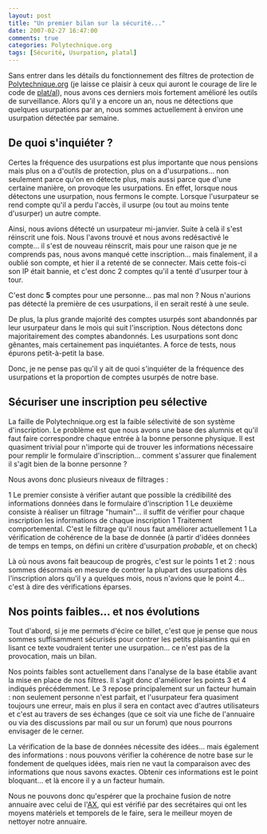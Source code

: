 ```yaml
---
layout: post
title: "Un premier bilan sur la sécurité..."
date: 2007-02-27 16:47:00
comments: true
categories: Polytechnique.org
tags: [Sécurité, Usurpation, platal]
---
```

Sans entrer dans les détails du fonctionnement des filtres de protection de [Polytechnique.org](https://www.polytechnique.org) (je laisse ce plaisir à ceux qui auront le courage de lire le code de [plat/al](http://opensource.polytechnique.org/platal/)), nous avons ces derniers mois fortement amélioré les outils de surveillance. Alors qu'il y a encore un an, nous ne détections que quelques usurpations par an, nous sommes actuellement à environ une usurpation détectée par semaine.

<!-- more -->

De quoi s'inquiéter ?
----------------------

Certes la fréquence des usurpations est plus importante que nous pensions mais plus on a d'outils de protection, plus on a d'usurpations... non seulement parce qu'on en détecte plus, mais aussi parce que d'une certaine manière, on provoque les usurpations. En effet, lorsque nous détectons une usurpation, nous fermons le compte. Lorsque l'usurpateur se rend compte qu'il a perdu l'accès, il usurpe (ou tout au moins tente d'usurper) un autre compte.

Ainsi, nous avions détecté un usurpateur mi-janvier. Suite à celà il s'est réinscrit une fois. Nous l'avons trouvé et nous avons redésactivé le compte... il s'est de nouveau réinscrit, mais pour une raison que je ne comprends pas, nous avons manqué cette inscription... mais finalement, il a oublié son compte, et hier il a retenté de se connecter. Mais cette fois-ci son IP était bannie, et c'est donc 2 comptes qu'il a tenté d'usurper tour à tour.

C'est donc __5__ comptes pour une personne... pas mal non ? Nous n'aurions pas détecté la première de ces usurpations, il en serait resté à une seule. 

De plus, la plus grande majorité des comptes usurpés sont abandonnés par leur usurpateur dans le mois qui suit l'inscription. Nous détectons donc majoritairement des comptes abandonnés. Les usurpations sont donc gênantes, mais certainement pas inquiétantes. A force de tests, nous épurons petit-à-petit la base.

Donc, je ne pense pas qu'il y ait de quoi s'inquiéter de la fréquence des usurpations et la proportion de comptes usurpés de notre base.

Sécuriser une inscription peu sélective
-----------------------------------------

La faille de Polytechnique.org est la faible sélectivité de son système d'inscription. Le problème est que nous avons une base des alumnis et qu'il faut faire correspondre chaque entrée à la bonne personne physique. Il est quasiment trivial pour n'importe qui de trouver les informations nécessaire pour remplir le formulaire d'inscription... comment s'assurer que finalement il s'agit bien de la bonne personne ?

Nous avons donc plusieurs niveaux de filtrages :

1   Le premier consiste à vérifier autant que possible la crédibilité des informations données dans le formulaire d'inscription
1   Le deuxième consiste à réaliser un filtrage "humain"... il suffit de vérifier pour chaque inscription les informations de chaque inscription
1   Traitement comportemental. C'est le filtrage qu'il nous faut améliorer actuellement
1   La vérification de cohérence de la base de donnée (à partir d'idées données de temps en temps, on défini un critère d'usurpation _probable_, et on check)

Là où nous avons fait beaucoup de progrès, c'est sur le points 1 et 2 : nous sommes désormais en mesure de contrer la plupart des usurpations dès l'inscription alors qu'il y a quelques mois, nous n'avions que le point 4... c'est à dire des vérifications éparses.

Nos points faibles... et nos évolutions
----------------------------------------

Tout d'abord, si je me permets d'écire ce billet, c'est que je pense que nous sommes suffisamment sécurisés pour contrer les petits plaisantins qui en lisant ce texte voudraient tenter une usurpation... ce n'est pas de la provocation, mais un bilan.

Nos points faibles sont actuellement dans l'analyse de la base établie avant la mise en place de nos filtres. Il s'agit donc d'améliorer les points 3 et 4 indiqués précédemment. Le 3 repose principalement sur un facteur humain : non seulement personne n'est parfait, et l'usurpateur fera quasiment toujours une erreur, mais en plus il sera en contact avec d'autres utilisateurs et c'est au travers de ses échanges (que ce soit via une fiche de l'annuaire ou via des discussions par mail ou sur un forum) que nous pourrons envisager de le cerner.

La vérification de la base de données nécessite des idées... mais également des informations : nous pouvons vérifier la cohérence de notre base sur le fondement de quelques idées, mais rien ne vaut la comparaison avec des informations que nous savons exactes. Obtenir ces informations est le point bloquant... et là encore il y a un facteur humain.

Nous ne pouvons donc qu'espérer que la prochaine fusion de notre annuaire avec celui de l'[AX](http://www.polytechnicien.com), qui est vérifié par des secrétaires qui ont les moyens matériels et temporels de le faire, sera le meilleur moyen de nettoyer notre annuaire.
